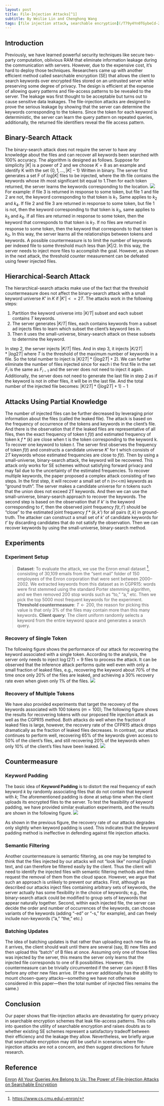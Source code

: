```yaml
---
layout: post
title: File-Injection Attacks[^1]
subtitle: By Weilie Lin and Chenghong Wang
tags: [file injection attack, searchable encryption](/T79y4Yn0TGybeCd-ZN7OsA)
---
```

[^1]: https://eprint.iacr.org/2016/172.pdf
## Introduction
Previously, we have learned powerful security techniques like secure two-party computation, oblivious RAM that eliminate information leakage during the communication with servers. However, due to the expensive cost, it’s hard to deploy those techniques. Researchers came up with another efficient method called searchable encryption (SE) that allows the client to search keywords over encrypted files stored on an untrusted server while preserving some degree of privacy. The design is efficient at the expense of allowing query patterns and file-access patterns to be revealed to the server. The leakage was first thought to be acceptable but turns out to cause sensitive data leakages. The file-injection attacks are designed to prove the serious leakage by showing that the server can determine the keywords corresponding to the tokens. Since the token for each keyword is deterministic, the server can learn the query pattern on repeated queries, additionally, the returned file identifiers reveal the file access pattern. 
## Binary-Search Attack
The binary-search attack does not require the server to have any knowledge about the files and can recover all keywords been searched with 100% accuracy. The algorithm is designed as follows. Suppose for simplicity $|K|$ is a power of 2 and we choose $K = 8$ as an example and identify K with the set $\{0,1,...,|K|-1\}$ Written in binary. 
The server first generates a set F of $log|K|$ files to be injected, where the ith file contains the keywords whose ith most significant bit equal to 1.Then for each token returned, the server learns the keywords corresponding to the location. 
![](https://i.imgur.com/9EMqhyN.png)
For example: if file 3 is returned in response to some token, but file 1 and file 2 are not, the keyword corresponding to that token is $k_1$. Same applies to $k_2$ and $k_4$. If file 2 and file 3 are returned in response to some token, but file 1 is not, then the keyword corresponding to that token is $k_3$, same applies to $k_5$ and $k_6$. If all files are returned in response to some token, then the keyword that corresponds to that token is $k_7$. If no files are returned in response to some token, then the keyword that corresponds to that token is $k_0$. In this way, the server learns all the relationships between tokens and keywords. 
A possible countermeasure is to limit the number of keywords per indexed file to some threshold much less than $|K|/2$. In this way, the server needs to inject more files to accomplish the goal. However, as shown in the next attack, the threshold counter measurement can be defeated using fewer injected files.

## Hierarchical-Search Attack 
The hierarchical-search attacks make use of the fact that the threshold countermeasure does not affect the binary-search attack with a small keyword universe $K’$ in $K$ if $|K’|<=2T$. The attacks work in the following steps:
1. Partition the keyword universe into $|K/T|$ subset and each subset contains $T$ keywords. 
2. The server generates $|K/T|$ files, each contains keywords from a subset ad injects files to learn which subset the client’s keyword lies in.
3. Then it uses the small-universe, binary-search attack on these subsets to determine the keyword.

In step 2, the server injects $|K/T|$ files. And in step 3, it injects $|K/2T|*|log2T|$ where $T$ is the threshold of the maximum number of keywords in a file. So the total number to inject is $|K/2T|*(|log2T|+2)$. We can further eliminate the number of files injected since for each i the first file in the set $F_i$ is the same as $F_{i-1}$ and the server does not need to inject it again. Additionally, the server does not need to generate the last file in step 2 as if the keyword is not in other files, it will be in the last file. And the total number of the injected file becomes: $|K/2T|*(|log2T|+1)-1$
## Attacks Using Partial Knowledge
The number of injected files can be further decreased by leveraging prior information about the files (called the leaked file). The attack is based on the frequency of occurrence of the tokens and keywords in the client’s file. And there is the observation that if the leaked files are representative of all files, then the exact frequency of token t $f(t)$ and estimated frequency of token k $f*(k)$ are close when t is the token corresponding to the keyword k.
To recover one keyword to token $t$. The server first observes the frequency of token $f(t)$ and constructs a candidate universe $K’$ for t which consists of $2T$ keywords whose estimated frequencies are close to $f(t)$. Then by using a small-universe, binary-search attack, the keyword will be recovered. This attack only works for SE schemes without satisfying forward privacy and may fail due to the uncertainty of the estimated frequencies.
To recover multiple keywords, the paper proposed a complex attack consisting of two steps.
In the first step, it will recover a small set of n (n<<m) keywords as “ground truth”. The server makes a candidate universe for n tokens such that the union does not exceed 2T keywords. And then we can use the small-universe, binary-search approach to recover the keywords.
The second step is based on the observation that if $k’$ is the keyword corresponding to $t’$, then the observed joint frequency $f(t, t’)$ should be “close” to the estimated joint frequency $f*(k, k’)$ for all pairs $(t, k)$ in ground-truth. The attacker can construct a small set of $k’$ of candidate keywords for $t’$ by discarding candidates that do not satisfy the observation. Then we can recover keywords by using the small-universe, binary-search method.



## Experiments 
### Experiment Setup
> **Dataset**: To evaluate the attack, we use the Enron email dataset [^2], consisting of 30,109 emails from the “sent mail” folder of 150 employees of the Enron corporation that were sent between 2000–2002. We extracted keywords from this dataset as in CGPR15: words were first stemmed using the standard Porter stemming algorithm, and we then removed 200 stop words such as “to,” “a,” etc. Then we pick the top 5000 most frequent keywords for the experiment.
> **Threshold countermeasure**: $T\gets200$, the reason for picking this value is that only 3% of the files may contain more than this many keywords.
> **Client query**: The client uniform randomly selects a keyword from the entire keyword space and generates a search query.


[^2]: https://www.cs.cmu.edu/~enron/

### Recovery of Single Token
The following figure shows the performance of our attack for recovering the keyword associated with a single token. According to the analysis, the server only needs to inject $\log(2T)=9$ files to process the attack. It can be observed that the inference attack performs quite well even with only a small fraction of leaked files, e.g., recovering the keyword about 70% of the time once only 20% of the files are leaked, and achieving a 30% recovery rate even when given only 1% of the files.
![](https://i.imgur.com/QNc8NOu.png)


### Recovery of Multiple Tokens
We have also provided experiments that target the recovery of the keywords associated with 100 tokens ($m=100$); The following figure shows the results for recovering tokens with our proposed file injection attack as well as the CGPR15 method. Both attacks do well when the fraction of leaked files is large, however, the recovery rate of the CFPR15 attack drops dramatically as the fraction of leaked files decreases. In contrast, our attack continues to perform well, recovering 65% of the keywords given access to 50% of the client’s files, and still recovering 20% of the keywords when only 10% of the client’s files have been leaked.
![](https://i.imgur.com/iW8xaZQ.png)


## Countermeasure
### Keyword Padding
The basic idea of **Keyword Padding** is to distort the real frequency of each keyword $k$ by randomly associating files that do not contain that keyword with $k$; The aforementioned padding is done at setup time when the client uploads its encrypted files to the server. To test the feasibility of keyword padding, we have provided similar evaluation experiments, and the results are shown in the following figure.
![](https://i.imgur.com/axLD4ze.png)

 As shown in the previous figure, the recovery rate of our attacks degrades only slightly when keyword padding is used. This indicates that the keyword padding method is ineffective in defending against file injection attacks.


### Semantic Filtering
Another countermeasure is semantic filtering, as one may be tempted to think that the files injected by our attacks will not “look like” normal English text, and can therefore be filtered easily by the client. Thus the client will need to identify the injected files with semantic filtering methods and then request the removal of them from the cloud space. However, we argue that such an approach is unlikely to prevent our attacks. First, although as described our attacks inject files containing arbitrary sets of keywords, the server actually has some flexibility in the choice of keywords; e.g., the binary-search attack could be modified to group sets of keywords that appear naturally together. Second, within each injected file, the server can decide the order and number of occurrences of the keywords, can choose variants of the keywords (adding “-ed” or “-s,” for example), and can freely include non-keywords (“a,” “the,” etc.) 


### Batching Updates
The idea of batching updates is that rather than uploading each new file as it arrives, the client should wait until there are several (say, B) new files and then upload this “batch” of B files at once. Assuming only one of those files was injected by the server, this means the server only learns that the injected file corresponds to one of B possibilities. However, this countermeasure can be trivially circumvented if the server can inject B files before any other new files arrive. (If the server additionally has the ability to mount chosen-query attacks—something we have not otherwise considered in this paper—then the total number of injected files remains the same.) 


## Conclusion

Our paper shows that file-injection attacks are devastating for query privacy in searchable encryption schemes that leak file-access patterns. This calls into question the utility of searchable encryption and raises doubts as to whether existing SE schemes represent a satisfactory tradeoff between their efficiency and the leakage they allow. Nevertheless, we briefly argue that searchable encryption may still be useful in scenarios where file-injection attacks are not a concern, and then suggest directions for future research.


## Reference
[Enron](https://www.cs.cmu.edu/~enron/)
[All Your Queries Are Belong to Us: The Power of File-Injection Attacks on Searchable Encryption](https://eprint.iacr.org/2016/172.pdf)
